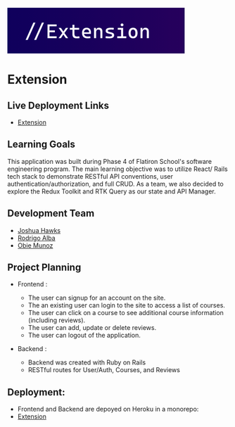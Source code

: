 ![Extension-logo](https://github.com/jdhawks2132/extension/blob/main/extensionLogo.png)
# Extension

## Live Deployment Links
- [Extension](https://calm-hamlet-24992.herokuapp.com/)


## Learning Goals

This application was built during Phase 4 of Flatiron School's software engineering program. The main learning objective was to utilize React/ Rails tech stack to demonstrate RESTful API conventions, user authentication/authorization, and full CRUD. As a team, we also decided to explore the Redux Toolkit and RTK Query as our state and API Manager. 

## Development Team

- [Joshua Hawks](http://www.linkedin.com/in/joshuahawks1)
- [Rodrigo Alba](http://www.linkedin.com/in/rodrigoqalba)
- [Obie Munoz](http://www.linkedin.com/in/obedmunozjr)

## Project Planning

- Frontend :
  - The user can signup for an account on the site.
  - The an existing user can login to the site to access a list of courses.
  - The user can click on a course to see additional course information (including reviews).
  - The user can add, update or delete reviews.
  - The user can logout of the application.

- Backend : 
  - Backend was created with Ruby on Rails
  - RESTful routes for User/Auth, Courses, and Reviews

## Deployment:
  - Frontend and Backend are depoyed on Heroku in a monorepo:
  - [Extension](https://calm-hamlet-24992.herokuapp.com/)

